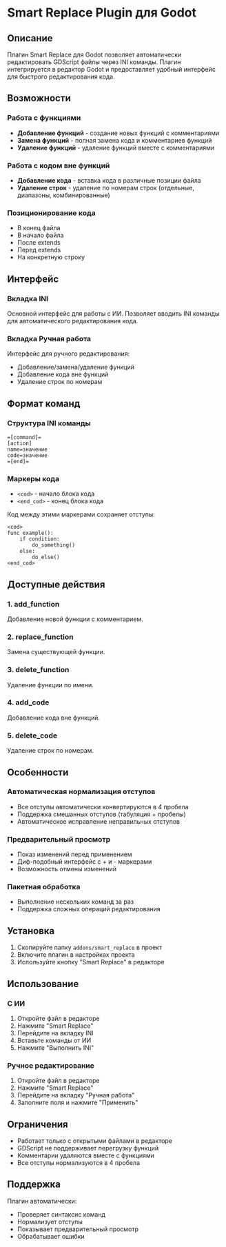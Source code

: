 # Smart Replace Plugin для Godot

## Описание
Плагин Smart Replace для Godot позволяет автоматически редактировать GDScript файлы через INI команды. Плагин интегрируется в редактор Godot и предоставляет удобный интерфейс для быстрого редактирования кода.

## Возможности

### Работа с функциями
- **Добавление функций** - создание новых функций с комментариями
- **Замена функций** - полная замена кода и комментариев функций
- **Удаление функций** - удаление функций вместе с комментариями

### Работа с кодом вне функций
- **Добавление кода** - вставка кода в различные позиции файла
- **Удаление строк** - удаление по номерам строк (отдельные, диапазоны, комбинированные)

### Позиционирование кода
- В конец файла
- В начало файла
- После extends
- Перед extends
- На конкретную строку

## Интерфейс

### Вкладка INI
Основной интерфейс для работы с ИИ. Позволяет вводить INI команды для автоматического редактирования кода.

### Вкладка Ручная работа
Интерфейс для ручного редактирования:
- Добавление/замена/удаление функций
- Добавление кода вне функций
- Удаление строк по номерам

## Формат команд

### Структура INI команды
```
=[command]=
[action]
name=значение
code=значение
=[end]=
```

### Маркеры кода
- `<cod>` - начало блока кода
- `<end_cod>` - конец блока кода

Код между этими маркерами сохраняет отступы:
```
<cod>
func example():
    if condition:
        do_something()
    else:
        do_else()
<end_cod>
```

## Доступные действия

### 1. add_function
Добавление новой функции с комментарием.

### 2. replace_function  
Замена существующей функции.

### 3. delete_function
Удаление функции по имени.

### 4. add_code
Добавление кода вне функций.

### 5. delete_code
Удаление строк по номерам.

## Особенности

### Автоматическая нормализация отступов
- Все отступы автоматически конвертируются в 4 пробела
- Поддержка смешанных отступов (табуляция + пробелы)
- Автоматическое исправление неправильных отступов

### Предварительный просмотр
- Показ изменений перед применением
- Диф-подобный интерфейс с + и - маркерами
- Возможность отмены изменений

### Пакетная обработка
- Выполнение нескольких команд за раз
- Поддержка сложных операций редактирования

## Установка

1. Скопируйте папку `addons/smart_replace` в проект
2. Включите плагин в настройках проекта
3. Используйте кнопку "Smart Replace" в редакторе

## Использование

### С ИИ
1. Откройте файл в редакторе
2. Нажмите "Smart Replace"
3. Перейдите на вкладку INI
4. Вставьте команды от ИИ
5. Нажмите "Выполнить INI"

### Ручное редактирование
1. Откройте файл в редакторе
2. Нажмите "Smart Replace"
3. Перейдите на вкладку "Ручная работа"
4. Заполните поля и нажмите "Применить"

## Ограничения

- Работает только с открытыми файлами в редакторе
- GDScript не поддерживает перегрузку функций
- Комментарии удаляются вместе с функциями
- Все отступы нормализуются в 4 пробела

## Поддержка

Плагин автоматически:
- Проверяет синтаксис команд
- Нормализует отступы
- Показывает предварительный просмотр
- Обрабатывает ошибки 